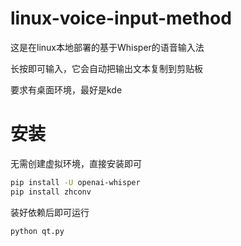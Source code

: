 # linux-voice-input-method
这是在linux本地部署的基于Whisper的语音输入法

长按即可输入，它会自动把输出文本复制到剪贴板

要求有桌面环境，最好是kde
# 安装
无需创建虚拟环境，直接安装即可
```sh
pip install -U openai-whisper
pip install zhconv
```
装好依赖后即可运行
```sh
python qt.py
```
